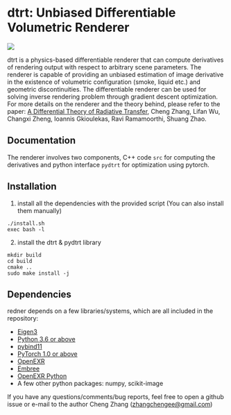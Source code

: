 # dtrt: Unbiased Differentiable Volumetric Renderer

![](https://shuangz.com/projects/diffrender-sa19/teaser.png)

dtrt is a physics-based differentiable renderer that can compute derivatives of rendering output with respect to arbitrary scene parameters. The renderer is capable of providing an unbiased estimation of image derivative in the existence of volumetric configuration (smoke, liquid etc.) and geometric discontinuities. The differentiable renderer can be used for solving inverse rendering problem through gradient descent optimization. For more details on the renderer and the theory behind, please refer to the paper: [A Differential Theory of Radiative Transfer](https://shuangz.com/projects/diffrender-sa19/), Cheng Zhang, Lifan Wu, Changxi Zheng, Ioannis Gkioulekas, Ravi Ramamoorthi, Shuang Zhao.

## Documentation

The renderer involves two components, C++ code `src` for computing the derivatives and python interface `pydtrt` for optimization using pytorch.


## Installation
1. install all the dependencies with the provided script (You can also install them manually)
```
./install.sh
exec bash -l
```
2. install the dtrt & pydtrt library
```
mkdir build
cd build
cmake ..
sudo make install -j
```

## Dependencies

redner depends on a few libraries/systems, which are all included in the repository:
- [Eigen3](http://eigen.tuxfamily.org)
- [Python 3.6 or above](https://www.python.org)
- [pybind11](https://github.com/pybind/pybind11)
- [PyTorch 1.0 or above](https://pytorch.org)
- [OpenEXR](https://github.com/openexr/openexr)
- [Embree](https://embree.github.io)
- [OpenEXR Python](https://github.com/jamesbowman/openexrpython)
- A few other python packages: numpy, scikit-image


If you have any questions/comments/bug reports, feel free to open a github issue or e-mail to the author Cheng Zhang (zhangchengee@gmail.com)